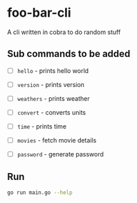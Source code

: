 # foo-bar-cli
A cli written in cobra to do random stuff



## Sub commands to be added
- [ ] `hello` - prints hello world
- [ ] `version` - prints version
- [ ] `weathers` - prints weather
- [ ] `convert` - converts units
- [ ] `time` - prints time
- [ ] `movies` - fetch movie details
- [ ] `password` - generate password


## Run
```bash
go run main.go --help
```